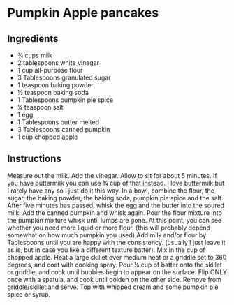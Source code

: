 # Pumpkin Apple pancakes

## Ingredients
  
- ¾ cups milk
- 2 tablespoons white vinegar
- 1 cup all-purpose flour
- 3 Tablespoons granulated sugar
- 1 teaspoon baking powder
- ½ teaspoon baking soda
- 1 Tablespoons pumpkin pie spice
- ¼ teaspoon salt
- 1 egg
- 1 Tablespoons butter melted
- 3 Tablespoons canned pumpkin
- 1 cup chopped apple

## Instructions
 
Measure out the milk. Add the vinegar. Allow to sit for about 5 minutes. If you have buttermilk you can use ¾ cup of that instead. I love buttermilk but I rarely have any so I just do it this way.
In a bowl, combine the flour, the sugar, the baking powder, the baking soda, pumpkin pie spice and the salt.
After five minutes has passed, whisk the egg and the butter into the soured milk. Add the canned pumpkin and whisk again.
Pour the flour mixture into the pumpkin mixture whisk until lumps are gone. At this point, you can see whether you need more liquid or more flour. (this will probably depend somewhat on how much pumpkin you used) Add milk and/or flour by Tablespoons until you are happy with the consistency. (usually I just leave it as is, but in case you like a different texture batter).
Mix in the cup of chopped apple.
Heat a large skillet over medium heat or a griddle set to 360 degrees, and coat with cooking spray. Pour ¼ cup of batter onto the skillet or griddle, and cook until bubbles begin to appear on the surface.
Flip ONLY once with a spatula, and cook until golden on the other side.
Remove from griddle/skillet and serve.
Top with whipped cream and some pumpkin pie spice or syrup.
